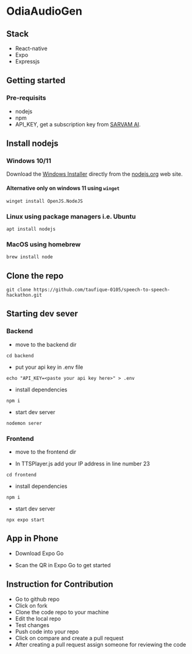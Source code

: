 # OdiaAudioGen

## Stack

- React-native
- Expo
- Expressjs

## Getting started

### Pre-requisits

- nodejs
- npm
- API_KEY, get a subscription key from [SARVAM AI](https://dashbord.sarvam.ai).

## Install nodejs

### Windows 10/11

Download the [Windows Installer](https://nodejs.org/en/download) directly from the [nodejs.org](https://nodejs.org/en/#home-downloadhead) web site.

#### Alternative only on windows 11 using `winget`

```
winget install OpenJS.NodeJS
```

### Linux using package managers i.e. Ubuntu

```
apt install nodejs
```

### MacOS using homebrew

```
brew install node
```

## Clone the repo

```
git clone https://github.com/taufique-0105/speech-to-speech-hackathon.git
```

## Starting dev sever

### Backend

- move to the backend dir

```
cd backend
```

- put your api key in .env file

```
echo "API_KEY=<paste your api key here>" > .env
```

- install dependencies

```
npm i
```

- start dev server

```
nodemon serer
```

### Frontend

- move to the frontend dir

- In TTSPlayer.js add your IP address in line number 23

```
cd frontend
```

- install dependencies

```
npm i
```

- start dev server

```
npx expo start
```

## App in Phone

- Download Expo Go

- Scan the QR in Expo Go to get started

## Instruction for Contribution

- Go to github repo
- Click on fork
- Clone the code repo to your machine
- Edit the local repo
- Test changes
- Push code into your repo
- Click on compare and create a pull request
- After creating a pull request assign someone for reviewing the code
